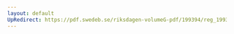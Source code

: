 ```yaml
---
layout: default
UpRedirect: https://pdf.swedeb.se/riksdagen-volumeG-pdf/199394/reg_199394/reg_199394_0127.pdf
---
```


